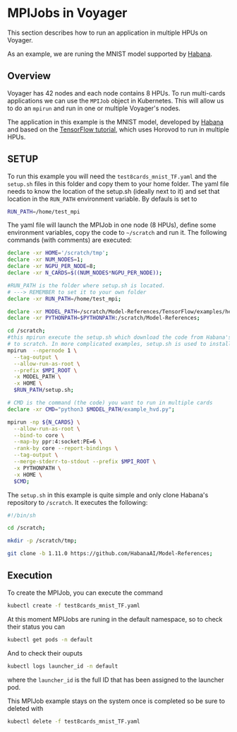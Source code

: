 # MPIJobs in Voyager
This section describes how to run an application in multiple HPUs on Voyager.

As an example, we are runing the MNIST model supported by [Habana](https://github.com/HabanaAI/Model-References/tree/master/TensorFlow/examples/hello_world).

## Overview

Voyager has 42 nodes and each node contains 8 HPUs. To run multi-cards applications we can use the `MPIJob` object in Kubernetes. This will allow us to do an `mpirun` and run in one or multiple Voyager's nodes.

The application in this example is the MNIST model, developed by [Habana](https://github.com/HabanaAI/Model-References/tree/master/TensorFlow/examples/hello_world) and based on the [TensorFlow tutorial](https://www.tensorflow.org/datasets/keras_example), which uses Horovod to run in multiple HPUs.

## SETUP

To run this example you will need the `test8cards_mnist_TF.yaml` and the `setup.sh` files in this folder and copy them to your home folder. The yaml file needs to know the location of the setup.sh (ideally next to it) and set that location in the `RUN_PATH` environment variable. By defauls is set to
```bash
RUN_PATH=/home/test_mpi
``` 
The yaml file will launch the MPIJob in one node (8 HPUs), define some environment variables, copy the code to `~/scratch` and run it. The following commands (with comments) are executed:
```bash
declare -xr HOME='/scratch/tmp';
declare -xr NUM_NODES=1;
declare -xr NGPU_PER_NODE=8;
declare -xr N_CARDS=$((NUM_NODES*NGPU_PER_NODE));

#RUN_PATH is the folder where setup.sh is located.
# ---> REMEMBER to set it to your own folder
declare -xr RUN_PATH=/home/test_mpi;

declare -xr MODEL_PATH=/scratch/Model-References/TensorFlow/examples/hello_world;
declare -xr PYTHONPATH=$PYTHONPATH:/scratch/Model-References;

cd /scratch;
#this mpirun execute the setup.sh which download the code from Habana's repository
# to scratch. In more complicated examples, setup.sh is used to install libraries or other dependecies
mpirun  --npernode 1 \
  --tag-output \
  --allow-run-as-root \
  --prefix $MPI_ROOT \
  -x MODEL_PATH \
  -x HOME \
  $RUN_PATH/setup.sh;

# CMD is the command (the code) you want to run in multiple cards
declare -xr CMD="python3 $MODEL_PATH/example_hvd.py";

mpirun -np ${N_CARDS} \
  --allow-run-as-root \
  --bind-to core \
  --map-by ppr:4:socket:PE=6 \
  -rank-by core --report-bindings \
  --tag-output \
  --merge-stderr-to-stdout --prefix $MPI_ROOT \
  -x PYTHONPATH \
  -x HOME \
  $CMD;
```
The `setup.sh` in this example is quite simple and only clone Habana's repository to `/scratch`. It executes the following:
```bash
#!/bin/sh

cd /scratch;

mkdir -p /scratch/tmp;

git clone -b 1.11.0 https://github.com/HabanaAI/Model-References;
```

## Execution
To create the MPIJob, you can execute the command
```bash
kubectl create -f test8cards_mnist_TF.yaml 
```

At this moment MPIJobs are runing in the default namespace, so to check their status you can
```bash
kubectl get pods -n default
```

And to check their ouputs
```bash
kubectl logs launcher_id -n default
```
where the `launcher_id` is the full ID that has been assigned to the launcher pod.

This MPIJob example stays on the system once is completed so be sure to deleted with
```bash
kubectl delete -f test8cards_mnist_TF.yaml
```


